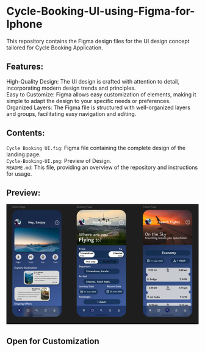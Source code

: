 # Cycle-Booking-UI-using-Figma-for-Iphone
This repository contains the Figma design files for the UI design concept tailored for Cycle Booking Application.

## Features:
High-Quality Design: The UI design is crafted with attention to detail, incorporating modern design trends and principles.<br>
Easy to Customize: Figma allows easy customization of elements, making it simple to adapt the design to your specific needs or preferences.<br>
Organized Layers: The Figma file is structured with well-organized layers and groups, facilitating easy navigation and editing.

## Contents:
`Cycle Booking UI.fig`: Figma file containing the complete design of the landing page.<br>
`Cycle-Booking-UI.png`: Preview of Design. <br>
`README.md`: This file, providing an overview of the repository and instructions for usage.

## Preview:
![design](https://github.com/SANJAYSS-SRM-26/Travel-Booking-Application-UI-design-Mobile-Figma/blob/main/TBA.png)

## Open for Customization
